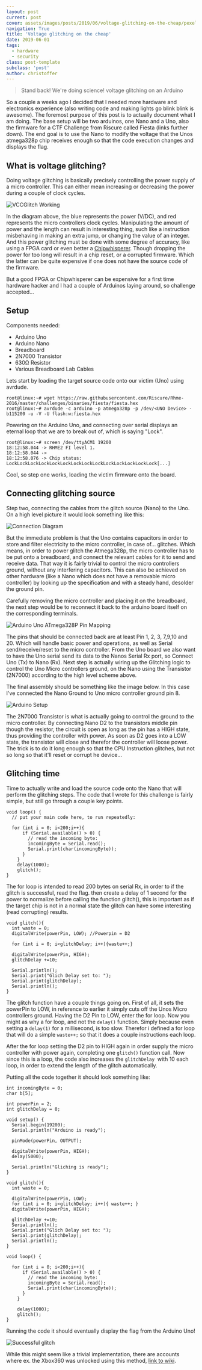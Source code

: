 ```yaml
---
layout: post
current: post
cover: assets/images/posts/2019/06/voltage-glitching-on-the-cheap/pexels-photo-132700.jpeg
navigation: True
title: 'Voltage glitching on the cheap'
date: 2019-06-01
tags: 
  - hardware
  - security
class: post-template
subclass: 'post'
author: christoffer
---
```

> Stand back! We're doing science! voltage glitching on an Arduino

So a couple a weeks ago I decided that I needed more hardware and electronics experience (also writing code and making lights go blink blink is awesome). The foremost purpose of this post is to actually document what I am doing. The base setup will be two arduinos, one Nano and a Uno, also the firmware for a CTF Challenge from Riscure called Fiesta (links further down). The end goal is to use the Nano to modify the voltage that the Unos atmega328p chip receives enough so that the code execution changes and displays the flag.

## What is voltage glitching?

Doing voltage glitching is basically precisely controlling the power supply of a micro controller. This can either mean increasing or decreasing the power during a couple of clock cycles.

![VCCGlitch Working](assets/images/posts/2019/06/voltage-glitching-on-the-cheap/Vccglitch_working.png)

In the diagram above, the blue represents the power (V/DC), and red represents the micro controllers clock cycles. Manipulating the amount of power and the length can result in interesting thing, such like a instruction misbehaving in making an extra jump, or changing the value of an integer. And this power glitching must be done with some degree of accuracy, like using a FPGA card or even better a [Chipwhisperer](https://newae.com/tools/chipwhisperer/). Though dropping the power for too long will result in a chip reset, or a corrupted firmware. Which the latter can be quite expensive if one does not have the source code of the firmware. &nbsp;

But a good FPGA or Chipwhisperer can be expensive for a first time hardware hacker and I had a couple of Arduinos laying around, so challenge accepted...

## Setup

Components needed:

- Arduino Uno
- Arduino Nano
- Breadboard
- 2N7000 Transistor
- 630Ω Resistor
- Various Breadboard Lab Cables

Lets start by loading the target source code onto our victim (Uno) using avrdude.

    root@linux:~# wget https://raw.githubusercontent.com/Riscure/Rhme-2016/master/challenges/binaries/fiesta/fiesta.hex
    root@linux:~# avrdude -c arduino -p atmega328p -p /dev/<UNO Device> -b115200 -u -V -U flash:w:fiesta.hex

Powering on the Arduino Uno, and connecting over serial displays an eternal loop that we are to break out of, which is saying "Lock".

    root@linux:~# screen /dev/ttyACM1 19200
    18:12:58.044 -> RHME2 FI level 1.
    18:12:58.044 ->
    18:12:58.076 -> Chip status: LockLockLockLockLockLockLockLockLockLockLockLockLockLock[...]

Cool, so step one works, loading the victim firmware onto the board.

## Connecting glitching source

Step two, connecting the cables from the glitch source (Nano) to the Uno. On a high level picture it would look something like this:

![Connection Diagram](assets/images/posts/2019/06/voltage-glitching-on-the-cheap/diagram-2.JPG)

But the immediate problem is that the Uno contains capacitors in order to store and filter electricity to the micro controller, in case of... glitches. Which means, in order to power glitch the Atmega328p, the micro controller has to be put onto a breadboard, and connect the relevant cables for it to send and receive data. That way it is fairly trivial to control the micro controllers ground, without any interfering capacitors. This can also be achieved on other hardware (like a Nano which does not have a removable micro controller) by looking up the specification and with a steady hand, desolder the ground pin.

Carefully removing the micro controller and placing it on the breadboard, the next step would be to reconnect it back to the arduino board itself on the corresponding terminals.

![Arduino Uno ATmega328P Pin Mapping](assets/images/posts/2019/06/voltage-glitching-on-the-cheap/Arduino-Uno-ATmega328P-Pin-Mapping1.png)

The pins that should be connected back are at least Pin 1, 2, 3, 7,9,10 and 20. Which will handle basic power and operations, as well as Serial send/receive/reset to the micro controller. From the Uno board we also want to have the Uno serial send its data to the Nanos Serial Rx port, so Connect Uno (Tx) to Nano (Rx). Next step is actually wiring up the Glitching logic to control the Uno Micro controllers ground, on the Nano using the Transistor (2N7000) according to the high level scheme above.

The final assembly should be something like the image below. In this case I've connected the Nano Ground to Uno micro controller ground pin 8.

![Arduino Setup](assets/images/posts/2019/06/voltage-glitching-on-the-cheapassets/IMG_6324-1.JPG)

The 2N7000 Transistor is what is actually going to control the ground to the micro controller. By connecting Nano D2 to the transistors middle pin though the resistor, the circuit is open as long as the pin has a HIGH state, thus providing the controller with power. As soon as D2 goes into a LOW state, the transistor will close and therefor the controller will loose power. The trick is to do it long enough so that the CPU Instruction glitches, but not so long so that it'll reset or corrupt he device...

## Glitching time

Time to actually write and load the source code onto the Nano that will perform the glitching steps. The code that I wrote for this challenge is fairly simple, but still go through a couple key points.

    void loop() {
      // put your main code here, to run repeatedly:

      for (int i = 0; i<200;i++){
          if (Serial.available() > 0) {
            // read the incoming byte:
            incomingByte = Serial.read();
            Serial.print(char(incomingByte));
          }
        }
        delay(1000);
        glitch();
    }

The for loop is intended to read 200 bytes on serial Rx, in order to if the glitch is successful, read the flag. then create a delay of 1 second for the power to normalize before calling the function glitch(), this is important as if the target chip is not in a normal state the glitch can have some interesting (read corrupting) results.

    void glitch(){
      int waste = 0;
      digitalWrite(powerPin, LOW); //Powerpin = D2

      for (int i = 0; i<glitchDelay; i++){waste++;}

      digitalWrite(powerPin, HIGH);
      glitchDelay +=10;

      Serial.println();
      Serial.print("Glich Delay set to: ");
      Serial.print(glitchDelay);
      Serial.println();
    }

The glitch function have a couple things going on. First of all, it sets the powerPin to LOW, in reference to earlier it simply cuts off the Unos Micro controllers ground. Having the D2 Pin to LOW, enter the for loop. Now you might as why a for loop, and not the `delay()` function. Simply because even setting a `delay(1)` for a millisecond, is too slow. Therefor i defined a for loop that will do a simple `waste++;` so that it does a couple instructions each loop.

After the for loop setting the D2 pin to HIGH again in order supply the micro controller with power again, completing one `glitch()` function call. Now since this is a loop, the code also increases the `glitchDelay` &nbsp;with 10 each loop, in order to extend the length of the glitch automatically.

Putting all the code together it should look something like:

    int incomingByte = 0;
    char b[5];

    int powerPin = 2;
    int glitchDelay = 0;

    void setup() {
      Serial.begin(19200);
      Serial.println("Arduino is ready");

      pinMode(powerPin, OUTPUT);

      digitalWrite(powerPin, HIGH);
      delay(5000);

      Serial.println("Gliching is ready");
    }

    void glitch(){
      int waste = 0;

      digitalWrite(powerPin, LOW);
      for (int i = 0; i<glitchDelay; i++){ waste++; }                    
      digitalWrite(powerPin, HIGH);

      glitchDelay +=10;
      Serial.println();
      Serial.print("Glich Delay set to: ");
      Serial.print(glitchDelay);
      Serial.println();
    }

    void loop() {

      for (int i = 0; i<200;i++){
          if (Serial.available() > 0) {
            // read the incoming byte:
            incomingByte = Serial.read();
            Serial.print(char(incomingByte));
          }
        }

        delay(1000);
        glitch();
    }

Running the code it should eventually display the flag from the Arduino Uno!

![Successful glitch](assets/images/posts/2019/06/voltage-glitching-on-the-cheap/Screenshot-from-2019-05-17-22-05-43.png)

While this might seem like a trivial implementation, there are accounts where ex. the Xbox360 was unlocked using this method, [link to wiki](https://github.com/Free60Project/wiki).
